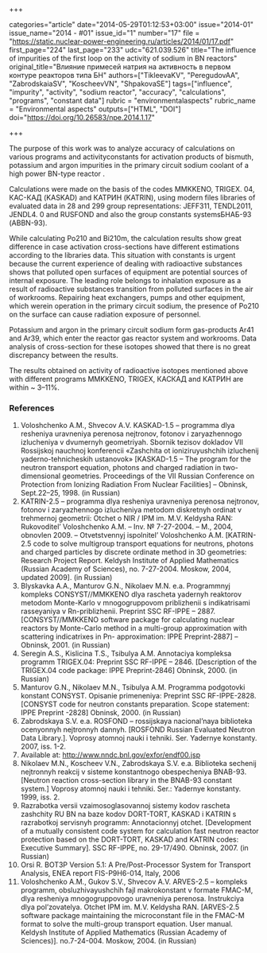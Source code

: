 +++

categories="article"
date="2014-05-29T01:12:53+03:00"
issue="2014-01"
issue_name="2014 - #01"
issue_id="1"
number="17"
file = "https://static.nuclear-power-engineering.ru/articles/2014/01/17.pdf"
first_page="224"
last_page="233"
udc="621.039.526"
title="The influence of impurities of the first loop on the activity of sodium in BN reactors"
original_title="Влияние примесей натрия на активность в первом контуре реакторов типа БН"
authors=["TikleevaKV", "PeregudovAA", "ZabrodskaiaSV", "KoscheevVN", "ShpakovaSE"]
tags=["influence", "impurity", "activity", "sodium reactor", "accuracy", "calculations", "programs", "constant data"]
rubric = "environmentalaspects"
rubric_name = "Environmental aspects"
outputs=["HTML", "DOI"]
doi="https://doi.org/10.26583/npe.2014.1.17"

+++

The purpose of this work was to analyze accuracy of calculations on various programs and activityconstants for activation products of bismuth, potassium and argon impurities in the primary circuit sodium coolant of a high power BN-type reactor .

Calculations were made on the basis of the codes MMKKENO, TRIGEX. 04, КАС-КАД (KASKAD) and КАТРИН (KATRIN), using modern files libraries of evaluated data in 28 and 299 group representations: JEFF311, TENDL2011, JENDL4. 0 and RUSFOND and also the group constants systemsБНАБ-93 (ABBN-93).

While calculating Po210 and Bi210m, the calculation results show great difference in case activation cross-sections have different estimations according to the libraries data. This situation with constants is urgent because the current experience of dealing with radioactive substances shows that polluted open surfaces of equipment are potential sources of internal exposure. The leading role belongs to inhalation exposure as a result of radioactive substances transition from polluted surfaces in the air of workrooms. Repairing heat exchangers, pumps and other equipment, which werein operation in the primary circuit sodium, the presence of Po210 on the surface can cause radiation exposure of personnel.

Potassium and argon in the primary circuit sodium form gas-products Ar41 and Ar39, which enter the reactor gas reactor system and workrooms. Data analysis of cross-section for these isotopes showed that there is no great discrepancy between the results.

The results obtained on activity of radioactive isotopes mentioned above with different programs MMKKENO, TRIGEX, КАСКАД and КАТРИН are within ~ 3–11%.

### References

1. Voloshchenko A.M., Shvecov A.V. KASKAD-1.5 – programma dlya resheniya uravneniya perenosa nejtronov, fotonov i zaryazhennogo izlucheniya v dvumernyh geometriyah. Sbornik tezisov dokladov VII Rossijskoj nauchnoj konferencii «Zashchita ot ioniziruyushchih izluchenij yaderno-tehnicheskih ustanovok» [KASKAD-1.5 – The program for the neutron transport equation, photons and charged radiation in two-dimensional geometries. Proceedings of the VII Russian Conference on Protection from Ionizing Radiation From Nuclear Facilities] – Obninsk, Sept.22–25, 1998. (in Russian)
2. KATRIN-2.5 – programma dlya resheniya uravneniya perenosa nejtronov, fotonov i zaryazhennogo izlucheniya metodom diskretnyh ordinat v trehmernoj geometrii: Otchet o NIR / IPM im. M.V. Keldysha RAN: Rukovoditel’ Voloshchenko A.M. – Inv. № 7-27-2004. – M., 2004, obnovlen 2009. – Otvetstvennyj ispolnitel’ Voloshchenko A.M. [KATRIN-2.5 code to solve multigroup transport equations for neutrons, photons and charged particles by discrete ordinate method in 3D geometries: Research Project Report. Keldysh Institute of Applied Mathematics (Russian Academy of Sciences), no. 7-27-2004. Мoskow, 2004, updated 2009]. (in Russian)
3. Blyskavka A.A., Manturov G.N., Nikolaev M.N. e.a. Programmnyj kompleks CONSYST//MMKKENO dlya rascheta yadernyh reaktorov metodom Monte-Karlo v mnogogruppovom priblizhenii s indikatrisami rasseyaniya v Rn-priblizhenii. Preprint SSC RF-IPPE – 2887. [CONSYST//MMKKENO software package for calculating nuclear reactors by Monte-Carlo method in a multi-group approximation with scattering indicatrixes in Рn- approximation: IPPE Preprint-2887] – Obninsk, 2001. (in Russian)
4. Seregin A.S., Kislicina T.S., Tsibulya A.M. Annotaciya kompleksa programm TRIGEX.04: Preprint SSC RF-IPPE – 2846. [Description of the TRIGEX.04 code package: IPPE Preprint-2846] Obninsk, 2000. (in Russian)
5. Manturov G.N., Nikolaev M.N., Tsibulya A.M. Programma podgotovki konstant CONSYST. Opisanie primeneniya: Preprint SSC RF-IPPE-2828. [CONSYST code for neutron constants preparation. Scope statement: IPPE Preprint -2828] Obninsk, 2000. (in Russian)
6. Zabrodskaya S.V. e.a. ROSFOND – rossijskaya nacional’naya biblioteka ocenyonnyh nejtronnyh dannyh. [ROSFOND Russian Evaluated Neutron Data Library.]. Voprosy atomnoj nauki i tehniki. Ser. Yadernye konstanty. 2007, iss. 1-2.
7. Available at: http://www.nndc.bnl.gov/exfor/endf00.jsp
8. Nikolaev M.N., Koscheev V.N., Zabrodskaya S.V. e.a. Biblioteka sechenij nejtronnyh reakcij v sisteme konstantnogo obespecheniya BNAB-93. [Neutron reaction cross-section library in the BNAB-93 constant system.] Voprosy atomnoj nauki i tehniki. Ser.: Yadernye konstanty. 1999, iss. 2.
9. Razrabotka versii vzaimosoglasovannoj sistemy kodov rascheta zashchity RU BN na baze kodov DORT-TORT, KASKAD i KATRIN s razrabotkoj servisnyh programm: Annotacionnyj otchet. [Development of a mutually consistent code system for calculation fast neutron reactor protection based on the DORT-TORT, KASKAD and KATRIN codes: Executive Summary]. SSC RF-IPPE, no. 29-17/490. Obninsk, 2007. (in Russian)
10. Orsi R. BOT3P Version 5.1: A Pre/Post-Processor System for Transport Analysis, ENEA report FIS-P9H6-014, Italy, 2006
11. Voloshchenko A.M., Gukov S.V., Shvecov A.V. ARVES-2.5 – kompleks programm, obsluzhivayushchih fajl makrokonstant v formate FMAC-M, dlya resheniya mnogogruppovogo uravneniya perenosa. Instrukciya dlya pol’zovatelya. Otchet IPM im. M.V. Keldysha RAN. [ARVES-2.5 software package maintaining the microconstant file in the FMAC-M format to solve the multi-group transport equation. User manual. Keldysh Institute of Applied Mathematics (Russian Academy of Sciences)]. no.7-24-004. Moskow, 2004. (in Russian)